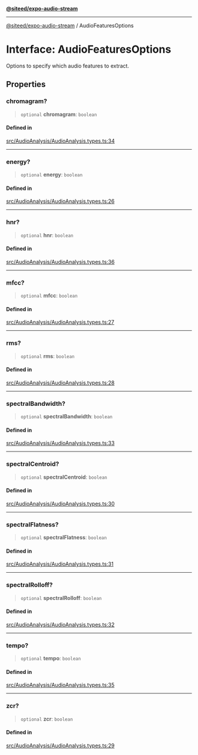 [**@siteed/expo-audio-stream**](../README.md)

***

[@siteed/expo-audio-stream](../README.md) / AudioFeaturesOptions

# Interface: AudioFeaturesOptions

Options to specify which audio features to extract.

## Properties

### chromagram?

> `optional` **chromagram**: `boolean`

#### Defined in

[src/AudioAnalysis/AudioAnalysis.types.ts:34](https://github.com/deeeed/expo-audio-stream/blob/f331673c63a1455c43da58e2ce3d990dd3519dae/packages/expo-audio-stream/src/AudioAnalysis/AudioAnalysis.types.ts#L34)

***

### energy?

> `optional` **energy**: `boolean`

#### Defined in

[src/AudioAnalysis/AudioAnalysis.types.ts:26](https://github.com/deeeed/expo-audio-stream/blob/f331673c63a1455c43da58e2ce3d990dd3519dae/packages/expo-audio-stream/src/AudioAnalysis/AudioAnalysis.types.ts#L26)

***

### hnr?

> `optional` **hnr**: `boolean`

#### Defined in

[src/AudioAnalysis/AudioAnalysis.types.ts:36](https://github.com/deeeed/expo-audio-stream/blob/f331673c63a1455c43da58e2ce3d990dd3519dae/packages/expo-audio-stream/src/AudioAnalysis/AudioAnalysis.types.ts#L36)

***

### mfcc?

> `optional` **mfcc**: `boolean`

#### Defined in

[src/AudioAnalysis/AudioAnalysis.types.ts:27](https://github.com/deeeed/expo-audio-stream/blob/f331673c63a1455c43da58e2ce3d990dd3519dae/packages/expo-audio-stream/src/AudioAnalysis/AudioAnalysis.types.ts#L27)

***

### rms?

> `optional` **rms**: `boolean`

#### Defined in

[src/AudioAnalysis/AudioAnalysis.types.ts:28](https://github.com/deeeed/expo-audio-stream/blob/f331673c63a1455c43da58e2ce3d990dd3519dae/packages/expo-audio-stream/src/AudioAnalysis/AudioAnalysis.types.ts#L28)

***

### spectralBandwidth?

> `optional` **spectralBandwidth**: `boolean`

#### Defined in

[src/AudioAnalysis/AudioAnalysis.types.ts:33](https://github.com/deeeed/expo-audio-stream/blob/f331673c63a1455c43da58e2ce3d990dd3519dae/packages/expo-audio-stream/src/AudioAnalysis/AudioAnalysis.types.ts#L33)

***

### spectralCentroid?

> `optional` **spectralCentroid**: `boolean`

#### Defined in

[src/AudioAnalysis/AudioAnalysis.types.ts:30](https://github.com/deeeed/expo-audio-stream/blob/f331673c63a1455c43da58e2ce3d990dd3519dae/packages/expo-audio-stream/src/AudioAnalysis/AudioAnalysis.types.ts#L30)

***

### spectralFlatness?

> `optional` **spectralFlatness**: `boolean`

#### Defined in

[src/AudioAnalysis/AudioAnalysis.types.ts:31](https://github.com/deeeed/expo-audio-stream/blob/f331673c63a1455c43da58e2ce3d990dd3519dae/packages/expo-audio-stream/src/AudioAnalysis/AudioAnalysis.types.ts#L31)

***

### spectralRolloff?

> `optional` **spectralRolloff**: `boolean`

#### Defined in

[src/AudioAnalysis/AudioAnalysis.types.ts:32](https://github.com/deeeed/expo-audio-stream/blob/f331673c63a1455c43da58e2ce3d990dd3519dae/packages/expo-audio-stream/src/AudioAnalysis/AudioAnalysis.types.ts#L32)

***

### tempo?

> `optional` **tempo**: `boolean`

#### Defined in

[src/AudioAnalysis/AudioAnalysis.types.ts:35](https://github.com/deeeed/expo-audio-stream/blob/f331673c63a1455c43da58e2ce3d990dd3519dae/packages/expo-audio-stream/src/AudioAnalysis/AudioAnalysis.types.ts#L35)

***

### zcr?

> `optional` **zcr**: `boolean`

#### Defined in

[src/AudioAnalysis/AudioAnalysis.types.ts:29](https://github.com/deeeed/expo-audio-stream/blob/f331673c63a1455c43da58e2ce3d990dd3519dae/packages/expo-audio-stream/src/AudioAnalysis/AudioAnalysis.types.ts#L29)
